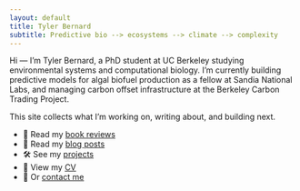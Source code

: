 ```yaml
---
layout: default
title: Tyler Bernard
subtitle: Predictive bio --> ecosystems --> climate --> complexity 
---
```


Hi — I’m Tyler Bernard, a PhD student at UC Berkeley studying environmental systems and computational biology. I’m currently building predictive models for algal biofuel production as a fellow at Sandia National Labs, and managing carbon offset infrastructure at the Berkeley Carbon Trading Project.

This site collects what I’m working on, writing about, and building next.

- 🧠 Read my [book reviews](./essays)
- 📝 Read my [blog posts](/posts.html)
- 🛠️ See my [projects](./projects)
- 📄 View my [CV](./cv)
- 📨 Or [contact me](mailto:tgbernard19@berkeley.edu)
